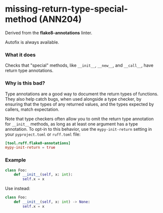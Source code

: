 # missing-return-type-special-method (ANN204)

Derived from the **flake8-annotations** linter.

Autofix is always available.

### What it does
Checks that "special" methods, like `__init__`, `__new__`, and `__call__`, have
return type annotations.

### Why is this bad?
Type annotations are a good way to document the return types of functions. They also
help catch bugs, when used alongside a type checker, by ensuring that the types of
any returned values, and the types expected by callers, match expectation.

Note that type checkers often allow you to omit the return type annotation for
`__init__` methods, as long as at least one argument has a type annotation. To
opt-in to this behavior, use the `mypy-init-return` setting in your `pyproject.toml`
or `ruff.toml` file:

```toml
[tool.ruff.flake8-annotations]
mypy-init-return = true
```

### Example
```python
class Foo:
    def __init__(self, x: int):
        self.x = x
```

Use instead:
```python
class Foo:
    def __init__(self, x: int) -> None:
        self.x = x
```